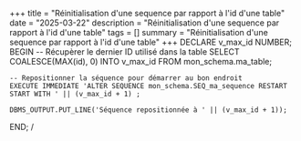 +++
title = "Réinitialisation d'une sequence par rapport à l'id d'une table"
date = "2025-03-22"
description = "Réinitialisation d'une sequence par rapport à l'id d'une table"
tags = []
summary = "Réinitialisation d'une sequence par rapport à l'id d'une table"
+++
DECLARE
    v_max_id NUMBER;
BEGIN
    -- Récupèrer le dernier ID utilisé dans la table
    SELECT COALESCE(MAX(id), 0) INTO v_max_id FROM mon_schema.ma_table;

    -- Repositionner la séquence pour démarrer au bon endroit
    EXECUTE IMMEDIATE 'ALTER SEQUENCE mon_schema.SEQ_ma_sequence RESTART START WITH ' || (v_max_id + 1) ;

    DBMS_OUTPUT.PUT_LINE('Séquence repositionnée à ' || (v_max_id + 1));
END;
/
                    
